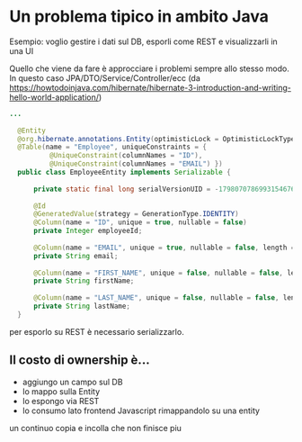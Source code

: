# Un problema tipico in ambito Java

Esempio: voglio gestire i dati sul DB, esporli come REST e visualizzarli in una UI

Quello che viene da fare è approcciare i problemi sempre allo stesso modo. In questo caso JPA/DTO/Service/Controller/ecc
(da https://howtodoinjava.com/hibernate/hibernate-3-introduction-and-writing-hello-world-application/)

```java
...
  
  @Entity
  @org.hibernate.annotations.Entity(optimisticLock = OptimisticLockType.ALL)
  @Table(name = "Employee", uniqueConstraints = {
          @UniqueConstraint(columnNames = "ID"),
          @UniqueConstraint(columnNames = "EMAIL") })
  public class EmployeeEntity implements Serializable {
  
      private static final long serialVersionUID = -1798070786993154676L;
  
      @Id
      @GeneratedValue(strategy = GenerationType.IDENTITY)
      @Column(name = "ID", unique = true, nullable = false)
      private Integer employeeId;
  
      @Column(name = "EMAIL", unique = true, nullable = false, length = 100)
      private String email;
  
      @Column(name = "FIRST_NAME", unique = false, nullable = false, length = 100)
      private String firstName;
  
      @Column(name = "LAST_NAME", unique = false, nullable = false, length = 100)
      private String lastName;
  }
```

per esporlo su REST è necessario serializzarlo.

## Il costo di ownership è...

- aggiungo un campo sul DB
- lo mappo sulla Entity
- lo espongo via REST
- lo consumo lato frontend Javascript rimappandolo su una entity

un continuo copia e incolla che non finisce piu
